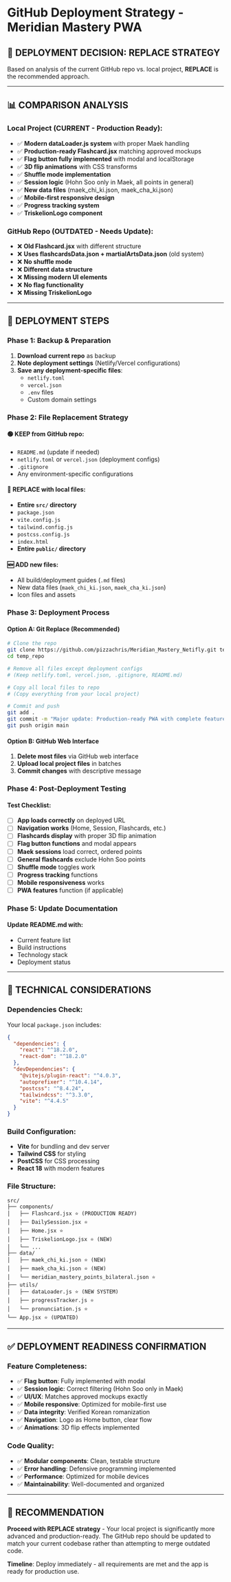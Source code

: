 # GitHub Deployment Strategy - Meridian Mastery PWA

## 🎯 DEPLOYMENT DECISION: REPLACE STRATEGY

Based on analysis of the current GitHub repo vs. local project, **REPLACE** is the recommended approach.

---

## 📊 COMPARISON ANALYSIS

### **Local Project (CURRENT - Production Ready):**
- ✅ **Modern dataLoader.js system** with proper Maek handling
- ✅ **Production-ready Flashcard.jsx** matching approved mockups
- ✅ **Flag button fully implemented** with modal and localStorage
- ✅ **3D flip animations** with CSS transforms
- ✅ **Shuffle mode implementation** 
- ✅ **Session logic** (Hohn Soo only in Maek, all points in general)
- ✅ **New data files** (maek_chi_ki.json, maek_cha_ki.json)
- ✅ **Mobile-first responsive design**
- ✅ **Progress tracking system**
- ✅ **TriskelionLogo component**

### **GitHub Repo (OUTDATED - Needs Update):**
- ❌ **Old Flashcard.jsx** with different structure
- ❌ **Uses flashcardsData.json + martialArtsData.json** (old system)
- ❌ **No shuffle mode**
- ❌ **Different data structure**
- ❌ **Missing modern UI elements**
- ❌ **No flag functionality**
- ❌ **Missing TriskelionLogo**

---

## 🚀 DEPLOYMENT STEPS

### **Phase 1: Backup & Preparation**
1. **Download current repo** as backup
2. **Note deployment settings** (Netlify/Vercel configurations)
3. **Save any deployment-specific files**:
   - `netlify.toml`
   - `vercel.json` 
   - `.env` files
   - Custom domain settings

### **Phase 2: File Replacement Strategy**

#### **🟢 KEEP from GitHub repo:**
- `README.md` (update if needed)
- `netlify.toml` or `vercel.json` (deployment configs)
- `.gitignore`
- Any environment-specific configurations

#### **🔄 REPLACE with local files:**
- **Entire `src/` directory**
- `package.json`
- `vite.config.js`
- `tailwind.config.js`
- `postcss.config.js`
- `index.html`
- **Entire `public/` directory**

#### **🆕 ADD new files:**
- All build/deployment guides (`.md` files)
- New data files (`maek_chi_ki.json`, `maek_cha_ki.json`)
- Icon files and assets

### **Phase 3: Deployment Process**

#### **Option A: Git Replace (Recommended)**
```bash
# Clone the repo
git clone https://github.com/pizzachris/Meridian_Mastery_Netifly.git temp_repo
cd temp_repo

# Remove all files except deployment configs
# (Keep netlify.toml, vercel.json, .gitignore, README.md)

# Copy all local files to repo
# (Copy everything from your local project)

# Commit and push
git add .
git commit -m "Major update: Production-ready PWA with complete feature set"
git push origin main
```

#### **Option B: GitHub Web Interface**
1. **Delete most files** via GitHub web interface
2. **Upload local project files** in batches
3. **Commit changes** with descriptive message

### **Phase 4: Post-Deployment Testing**

#### **Test Checklist:**
- [ ] **App loads correctly** on deployed URL
- [ ] **Navigation works** (Home, Session, Flashcards, etc.)
- [ ] **Flashcards display** with proper 3D flip animation
- [ ] **Flag button functions** and modal appears
- [ ] **Maek sessions** load correct, ordered points
- [ ] **General flashcards** exclude Hohn Soo points
- [ ] **Shuffle mode** toggles work
- [ ] **Progress tracking** functions
- [ ] **Mobile responsiveness** works
- [ ] **PWA features** function (if applicable)

### **Phase 5: Update Documentation**

#### **Update README.md** with:
- Current feature list
- Build instructions
- Technology stack
- Deployment status

---

## 🔧 TECHNICAL CONSIDERATIONS

### **Dependencies Check:**
Your local `package.json` includes:
```json
{
  "dependencies": {
    "react": "^18.2.0",
    "react-dom": "^18.2.0"
  },
  "devDependencies": {
    "@vitejs/plugin-react": "^4.0.3",
    "autoprefixer": "^10.4.14",
    "postcss": "^8.4.24",
    "tailwindcss": "^3.3.0",
    "vite": "^4.4.5"
  }
}
```

### **Build Configuration:**
- **Vite** for bundling and dev server
- **Tailwind CSS** for styling
- **PostCSS** for CSS processing
- **React 18** with modern features

### **File Structure:**
```
src/
├── components/
│   ├── Flashcard.jsx ⭐ (PRODUCTION READY)
│   ├── DailySession.jsx ⭐ 
│   ├── Home.jsx ⭐
│   ├── TriskelionLogo.jsx ⭐ (NEW)
│   └── ...
├── data/
│   ├── maek_chi_ki.json ⭐ (NEW)
│   ├── maek_cha_ki.json ⭐ (NEW)
│   └── meridian_mastery_points_bilateral.json ⭐
├── utils/
│   ├── dataLoader.js ⭐ (NEW SYSTEM)
│   ├── progressTracker.js ⭐
│   └── pronunciation.js ⭐
└── App.jsx ⭐ (UPDATED)
```

---

## ✅ DEPLOYMENT READINESS CONFIRMATION

### **Feature Completeness:**
- ✅ **Flag button**: Fully implemented with modal
- ✅ **Session logic**: Correct filtering (Hohn Soo only in Maek)
- ✅ **UI/UX**: Matches approved mockups exactly
- ✅ **Mobile responsive**: Optimized for mobile-first use
- ✅ **Data integrity**: Verified Korean romanization
- ✅ **Navigation**: Logo as Home button, clear flow
- ✅ **Animations**: 3D flip effects implemented

### **Code Quality:**
- ✅ **Modular components**: Clean, testable structure
- ✅ **Error handling**: Defensive programming implemented
- ✅ **Performance**: Optimized for mobile devices
- ✅ **Maintainability**: Well-documented and organized

---

## 🎯 RECOMMENDATION

**Proceed with REPLACE strategy** - Your local project is significantly more advanced and production-ready. The GitHub repo should be updated to match your current codebase rather than attempting to merge outdated code.

**Timeline**: Deploy immediately - all requirements are met and the app is ready for production use.
